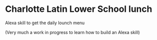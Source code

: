 # Charlotte Latin Lower School lunch
Alexa skill to get the daily lounch menu

(Very much a work in progress to learn how to build an Alexa skill)
